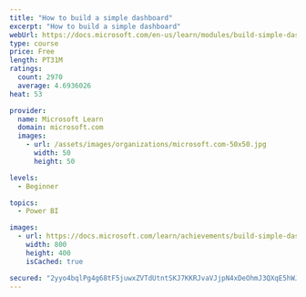 ```yaml
---
title: "How to build a simple dashboard"
excerpt: "How to build a simple dashboard"
webUrl: https://docs.microsoft.com/en-us/learn/modules/build-simple-dashboard/
type: course
price: Free
length: PT31M
ratings:
  count: 2970
  average: 4.6936026
heat: 53

provider:
  name: Microsoft Learn
  domain: microsoft.com
  images:
    - url: /assets/images/organizations/microsoft.com-50x50.jpg
      width: 50
      height: 50

levels:
  - Beginner

topics:
  - Power BI

images:
  - url: https://docs.microsoft.com/learn/achievements/build-simple-dashboard-social.png
    width: 800
    height: 400
    isCached: true

secured: "2yyo4bqlPg4g68tF5juwxZVTdUtntSKJ7KKRJvaVJjpN4xDeOhmJ3QXqE5hWJQ7DdYYb4sVlSDZ2MtosvqaL/WFvt9k/7idGZRhagCOod1eO13rKJp64RJEm0Q5za1v4ltXKribSlUHd8EWnCjE44m6lNiQn9ewTWObaNjgXQbDvefR7KzPj+TKZOMpnRR7tybzECJqAZgEhwl4Y98a8/GDd8YY1rhKShkprDGTSkhv/c5MZ+Y70UZUxJSM9qOua3abFU72Y+rSeZ+Lh7sOZGr7jJQFV8RUHduW8AVgDWuCZSQKULodWMqn3UdW9T1s/moVrLb8LJTcomcJbds3REOH/ozRdJB1ynC7p0t7+S6HYSVcUsF/OG9sMGDQdQmE7UxLTTGM+s8oObI7p0h2RRFVrrq0flIYGFNeWYAKMt2M=;tPVWne5AecNaAdN7ssS5kQ=="
---
```


